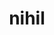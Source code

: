 ---
title: nihil
meaning: nothing
ch: four
pos: noun
abbgender: n.
abbgender2: neut.
gender: neuter
declension: third
note: can be nominative or accusative
derivative: annihilate, nihilist
mt: yes
mt1thru4: yes
---